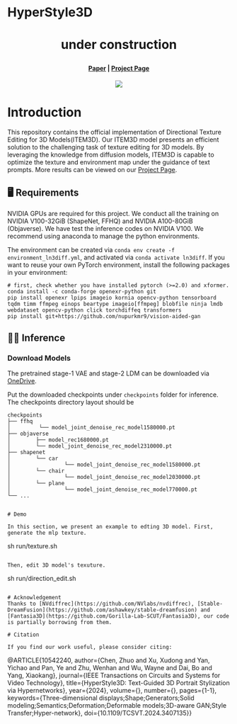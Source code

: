 # HyperStyle3D

 # <p align="center">  under construction </p>

#### <p align="center">[Paper](https://arxiv.org/abs/2304.09463v1) | [Project Page](https://windlikestone.github.io/HyperStyle3D-website/) </p>



<p align="center">
  <img src="./assets/pipeline.png"/>
</p>

# Introduction

This repository contains the official implementation of Directional Texture Editing for 3D Models(ITEM3D).
Our ITEM3D model presents an efficient solution to the challenging task of texture editing for 3D models.
By leveraging the knowledge from diffusion models, ITEM3D is capable to optimize the texture and environment map under the guidance of text prompts. More results can be viewed on our [Project Page](https://shengqiliu1.github.io/ITEM3D/).

## :desktop_computer: Requirements

NVIDIA GPUs are required for this project.
We conduct all the training on NVIDIA V100-32GiB (ShapeNet, FFHQ) and NVIDIA A100-80GiB (Objaverse). 
We have test the inference codes on NVIDIA V100.
We recommend using anaconda to manage the python environments.

The environment can be created via ```conda env create -f environment_ln3diff.yml```, and activated via ```conda activate ln3diff```.
If you want to reuse your own PyTorch environment, install the following packages in your environment:

```
# first, check whether you have installed pytorch (>=2.0) and xformer.
conda install -c conda-forge openexr-python git
pip install openexr lpips imageio kornia opencv-python tensorboard tqdm timm ffmpeg einops beartype imageio[ffmpeg] blobfile ninja lmdb webdataset opencv-python click torchdiffeq transformers
pip install git+https://github.com/nupurkmr9/vision-aided-gan
```

## :running_woman: Inference

### Download Models

The pretrained stage-1 VAE and stage-2 LDM can be downloaded via [OneDrive](https://entuedu-my.sharepoint.com/:f:/g/personal/yushi001_e_ntu_edu_sg/ErdRV9hCYvlBioObT1v_LZ4Bnwye3sv6p5qiVZPNhI9coQ?e=nJgp8t).

Put the downloaded checkpoints under ```checkpoints``` folder for inference. The checkpoints directory layout should be

    checkpoints
    ├── ffhq
    │         └── model_joint_denoise_rec_model1580000.pt
    ├── objaverse
    │        ├── model_rec1680000.pt
    │        └── model_joint_denoise_rec_model2310000.pt
    ├── shapenet
    │        └── car
    │                 └── model_joint_denoise_rec_model1580000.pt
    │        └── chair
    │                 └── model_joint_denoise_rec_model2030000.pt
    │        └── plane
    │                 └── model_joint_denoise_rec_model770000.pt
    └── ...
```

# Demo

In this section, we present an example to edting 3D model. First, generate the mlp texture.

```
sh run/texture.sh
```

Then, edit 3D model's texuture.

```
sh run/direction_edit.sh
```

# Acknowledgement
Thanks to [NVdiffrec](https://github.com/NVlabs/nvdiffrec), [Stable-DreamFusion](https://github.com/ashawkey/stable-dreamfusion) and [Fantasia3D](https://github.com/Gorilla-Lab-SCUT/Fantasia3D), our code is partially borrowing from them.

# Citation

If you find our work useful, please consider citing:
```
@ARTICLE{10542240,
  author={Chen, Zhuo and Xu, Xudong and Yan, Yichao and Pan, Ye and Zhu, Wenhan and Wu, Wayne and Dai, Bo and Yang, Xiaokang},
  journal={IEEE Transactions on Circuits and Systems for Video Technology}, 
  title={HyperStyle3D: Text-Guided 3D Portrait Stylization via Hypernetworks}, 
  year={2024},
  volume={},
  number={},
  pages={1-1},
  keywords={Three-dimensional displays;Shape;Generators;Solid modeling;Semantics;Deformation;Deformable models;3D-aware GAN;Style Transfer;Hyper-network},
  doi={10.1109/TCSVT.2024.3407135}}

```
